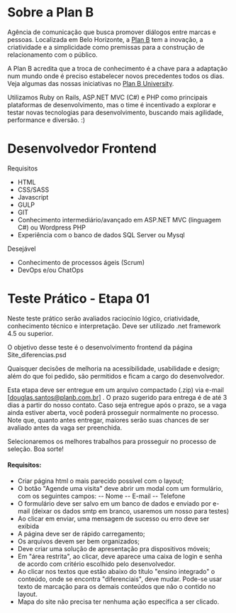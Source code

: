# Sobre a Plan B
Agência de comunicação que busca promover diálogos entre marcas e pessoas. Localizada em Belo Horizonte, a [Plan B](http://planb.com.br/) tem a inovação, a criatividade e a simplicidade como premissas para a construção de relacionamento com o público.

A Plan B acredita que a troca de conhecimento é a chave para a adaptação num mundo onde é preciso estabelecer novos precedentes todos os dias. Veja algumas das nossas iniciativas no [Plan B University](http://u.planb.com.br/).

Utilizamos Ruby on Rails, ASP.NET MVC (C#) e PHP como principais plataformas de desenvolvimento, mas o time é incentivado a explorar e testar novas tecnologias para desenvolvimento, buscando mais agilidade, performance e diversão. :)

# Desenvolvedor Frontend
Requisitos
- HTML
- CSS/SASS
- Javascript
- GULP
- GIT
- Conhecimento intermediário/avançado em ASP.NET MVC (linguagem C#) ou Wordpress PHP
- Experiência com o banco de dados SQL Server ou Mysql

Desejável
- Conhecimento de processos ágeis (Scrum)
- DevOps e/ou ChatOps

# Teste Prático - Etapa 01
Neste teste prático serão avaliados raciocínio lógico, criatividade, conhecimento técnico e interpretação. Deve ser utilizado .net framework 4.5 ou superior.

O objetivo desse teste é o desenvolvimento frontend da página Site_diferencias.psd

Quaisquer decisões de melhoria na acessibilidade, usabilidade e design; além do que foi pedido, são permitidos e ficam a cargo do desenvolvedor.

Esta etapa deve ser entregue em um arquivo compactado (.zip) via e-mail [douglas.santos@planb.com.br] . O prazo sugerido para entrega é de até 3 dias a partir do nosso contato. Caso seja entregue após o prazo, se a vaga ainda estiver aberta, você poderá prosseguir normalmente no processo. Note que, quanto antes entregar, maiores serão suas chances de ser avaliado antes da vaga ser preenchida.

Selecionaremos os melhores trabalhos para prosseguir no processo de seleção.
Boa sorte!

#### Requisitos:
- Criar  página html o mais parecido possível com o layout;
- O botão "Agende uma visita" deve abrir um modal com um formulário, com os seguintes campos:
-- Nome
-- E-mail
-- Telefone
- O formulário deve ser salvo em um banco de dados e enviado por e-mail (deixar os dados smtp em branco, usaremos um nosso para testes)
- Ao clicar em enviar, uma mensagem de sucesso ou erro deve ser exibida
- A página deve ser de rápido carregamento;
- Os arquivos devem ser bem organizados;
- Deve criar uma solução de apresentação pra dispositivos móveis;
- Em "área restrita", ao clicar, deve aparece uma caixa de login e senha de acordo com critério escolhido pelo desenvolvedor.
- Ao clicar nos textos que estão abaixo do título "ensino integrado" o conteúdo, onde se encontra "diferenciais", deve mudar. Pode-se usar texto de marcação para os demais conteúdos que não o contido no layout.
 - Mapa do site não precisa ter nenhuma ação específica a ser clicado.
